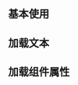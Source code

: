 <script setup>
import primaryLoading from "./primaryLoading.vue"
import textLoading from "./textLoading.vue"
import loadingTable from "./loadingTable.vue"
import codeContainer from "../public/stretchCode/index.vue"
import {getString} from "./getString.js"
</script>

## 基本使用

<code-container :text="primaryLoading.code + getString()"><primary-loading></primary-loading></code-container>

## 加载文本

<code-container :text="textLoading.code + getString()"><text-loading></text-loading></code-container>

## 加载组件属性

<loading-table></loading-table>
